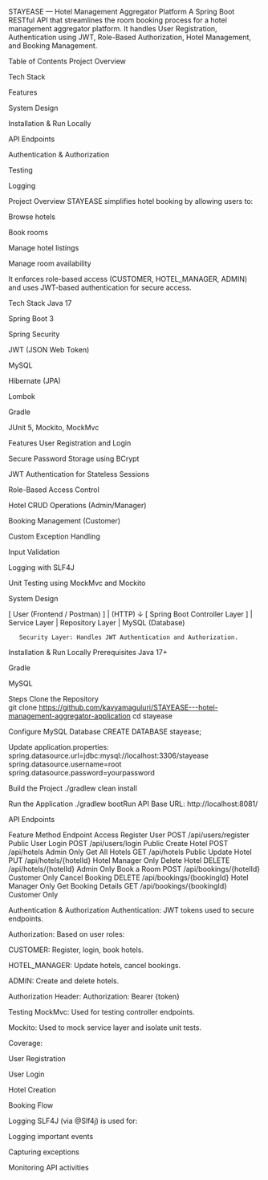 STAYEASE — Hotel Management Aggregator Platform
A Spring Boot RESTful API that streamlines the room booking process for a hotel management aggregator platform.
It handles User Registration, Authentication using JWT, Role-Based Authorization, Hotel Management, and Booking Management.

Table of Contents
Project Overview

Tech Stack

Features

System Design

Installation & Run Locally

API Endpoints

Authentication & Authorization

Testing

Logging

Project Overview
STAYEASE simplifies hotel booking by allowing users to:

Browse hotels

Book rooms

Manage hotel listings

Manage room availability

It enforces role-based access (CUSTOMER, HOTEL_MANAGER, ADMIN) and uses JWT-based authentication for secure access.

Tech Stack
Java 17

Spring Boot 3

Spring Security

JWT (JSON Web Token)

MySQL

Hibernate (JPA)

Lombok

Gradle

JUnit 5, Mockito, MockMvc

Features
User Registration and Login

Secure Password Storage using BCrypt

JWT Authentication for Stateless Sessions

Role-Based Access Control

Hotel CRUD Operations (Admin/Manager)

Booking Management (Customer)

Custom Exception Handling

Input Validation

Logging with SLF4J

Unit Testing using MockMvc and Mockito

System Design

[ User (Frontend / Postman) ] 
         |
       (HTTP)
         ↓
[ Spring Boot Controller Layer ]
         |
     Service Layer
         |
    Repository Layer
         |
       MySQL (Database)
       
       Security Layer: Handles JWT Authentication and Authorization.
Installation & Run Locally
Prerequisites
Java 17+

Gradle

MySQL

Steps
Clone the Repository      
git clone https://github.com/kavyamaguluri/STAYEASE---hotel-management-aggregator-application
cd stayease

Configure MySQL Database
CREATE DATABASE stayease;

Update application.properties:
spring.datasource.url=jdbc:mysql://localhost:3306/stayease
spring.datasource.username=root
spring.datasource.password=yourpassword

Build the Project
./gradlew clean install

Run the Application
./gradlew bootRun
API Base URL: http://localhost:8081/

API Endpoints

Feature	Method	Endpoint	Access
Register User	POST	/api/users/register	Public
User Login	POST	/api/users/login	Public
Create Hotel	POST	/api/hotels	Admin Only
Get All Hotels	GET	/api/hotels	Public
Update Hotel	PUT	/api/hotels/{hotelId}	Hotel Manager Only
Delete Hotel	DELETE	/api/hotels/{hotelId}	Admin Only
Book a Room	POST	/api/bookings/{hotelId}	Customer Only
Cancel Booking	DELETE	/api/bookings/{bookingId}	Hotel Manager Only
Get Booking Details	GET	/api/bookings/{bookingId}	Customer Only

Authentication & Authorization
Authentication: JWT tokens used to secure endpoints.

Authorization: Based on user roles:

CUSTOMER: Register, login, book hotels.

HOTEL_MANAGER: Update hotels, cancel bookings.

ADMIN: Create and delete hotels.

Authorization Header:
Authorization: Bearer {token}

Testing
MockMvc: Used for testing controller endpoints.

Mockito: Used to mock service layer and isolate unit tests.

Coverage:

User Registration

User Login

Hotel Creation

Booking Flow

Logging
SLF4J (via @Slf4j) is used for:

Logging important events

Capturing exceptions

Monitoring API activities
